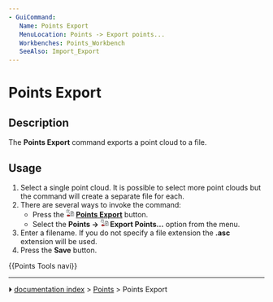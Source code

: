 ```yaml
---
- GuiCommand:
   Name: Points Export
   MenuLocation: Points -> Export points...
   Workbenches: Points_Workbench
   SeeAlso: Import_Export
---
```


# Points Export

## Description

The **Points Export** command exports a point cloud to a file.

## Usage

1.  Select a single point cloud. It is possible to select more point clouds but the command will create a separate file for each.
2.  There are several ways to invoke the command:
    -   Press the **<img src="images/Points_Export.svg" width=16px> [Points Export](Points_Export.md)** button.
    -   Select the **Points → <img src="images/Points_Export.svg" width=16px> Export Points...** option from the menu.
3.  Enter a filename. If you do not specify a file extension the **.asc** extension will be used.
4.  Press the **Save** button.




 {{Points Tools navi}}



---
⏵ [documentation index](../README.md) > [Points](Points_Workbench.md) > Points Export
